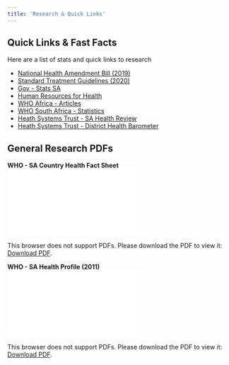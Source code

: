 ```yaml
---
title: 'Research & Quick Links'
---
```

## Quick Links &amp; Fast Facts
Here are a list of stats and quick links to research
* [National Health Amendment Bill (2019)](https://www.gov.za/sites/default/files/gcis_document/201903/b8-2019healthbill.pdf)
* [Standard Treatment Guidelines (2020)](http://www.kznhealth.gov.za/pharmacy/PHC-STG-2020.pdf)
* [Gov - Stats SA](https://www.statssa.gov.za/?cat=27)
* [Human Resources for Health](https://human-resources-health.biomedcentral.com/articles)
* [WHO Africa - Articles](https://www.afro.who.int/)
* [WHO South Africa - Statistics](https://www.who.int/data/gho/data/countries/country-details/GHO/south-africa?countryProfileId=e5bf5e3c-86a3-421f-89cc-18d787c36968)
* [Heath Systems Trust - SA Health Review](https://www.hst.org.za/publications/Pages/SouthAfricanHealthReview.aspx#:~:text=The%20South%20African%20Health%20Review%20(SAHR)%20is%20an%20accredited%20peer,apartheid%20health%20system....)
* [Heath Systems Trust - District Health Barometer](https://www.hst.org.za/publications/Pages/HSTDistrictHealthBarometer.aspx)

## General Research PDFs
**WHO - SA Country Health Fact Sheet**
<object data="/pdfs/research-quick-links/SACountyHealthFactSheet.pdf" type="application/pdf" width="100%" height="800px">
    <embed src="/pdfs/research-quick-links/SACountyHealthFactSheet.pdf">
        <p>This browser does not support PDFs. Please download the PDF to view it: <a href="/pdfs/research-quick-links/SACountyHealthFactSheet.pdf">Download PDF</a>.</p>
    </embed>
</object>

**WHO - SA Health Profile (2011)**
<object data="/pdfs/research-quick-links/WHOSAHealthProfile2011.pdf" type="application/pdf" width="100%" height="800px">
    <embed src="/pdfs/research-quick-links/WHOSAHealthProfile2011.pdf">
        <p>This browser does not support PDFs. Please download the PDF to view it: <a href="/pdfs/research-quick-links/WHOSAHealthProfile2011.pdf">Download PDF</a>.</p>
    </embed>
</object>

